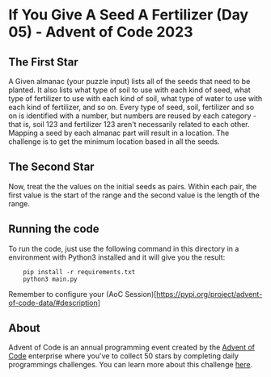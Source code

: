 # If You Give A Seed A Fertilizer (Day 05) - Advent of Code 2023 

## The First Star
A Given almanac (your puzzle input) lists all of the seeds that need to be planted. It also lists what type of soil to use with each kind of seed, what type of fertilizer to use with each kind of soil, what type of water to use with each kind of fertilizer, and so on. Every type of seed, soil, fertilizer and so on is identified with a number, but numbers are reused by each category - that is, soil 123 and fertilizer 123 aren't necessarily related to each other.
Mapping a seed by each almanac part will result in a location. The challenge is to get the minimum location based in all the seeds.

## The Second Star
Now, treat the the values on the initial seeds as pairs. Within each pair, the first value is the start of the range and the second value is the length of the range.

## Running the code
To run the code, just use the following command in this directory in a environment with Python3 installed and it will give you the result:
```
    pip install -r requirements.txt
    python3 main.py
```
Remember to configure your (AoC Session)[https://pypi.org/project/advent-of-code-data/#description]

## About
Advent of Code is an annual programming event created by the [Advent of Code](https://adventofcode.com) enterprise where you've to collect 50 stars by completing daily programmings challenges. You can learn more about this challenge [here](https://adventofcode.com/2023/day/5).
